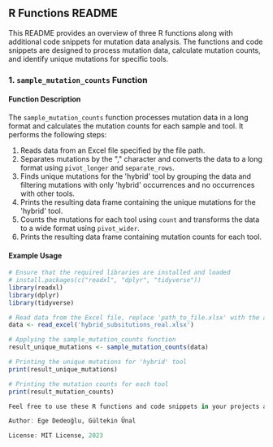 ## R Functions README

This README provides an overview of three R functions along with additional code snippets for mutation data analysis. The functions and code snippets are designed to process mutation data, calculate mutation counts, and identify unique mutations for specific tools.

### 1. `sample_mutation_counts` Function

#### Function Description

The `sample_mutation_counts` function processes mutation data in a long format and calculates the mutation counts for each sample and tool. It performs the following steps:

1. Reads data from an Excel file specified by the file path.
2. Separates mutations by the "," character and converts the data to a long format using `pivot_longer` and `separate_rows`.
3. Finds unique mutations for the 'hybrid' tool by grouping the data and filtering mutations with only 'hybrid' occurrences and no occurrences with other tools.
4. Prints the resulting data frame containing the unique mutations for the 'hybrid' tool.
5. Counts the mutations for each tool using `count` and transforms the data to a wide format using `pivot_wider`.
6. Prints the resulting data frame containing mutation counts for each tool.

#### Example Usage

```R
# Ensure that the required libraries are installed and loaded
# install.packages(c("readxl", "dplyr", "tidyverse"))
library(readxl)
library(dplyr)
library(tidyverse)

# Read data from the Excel file, replace 'path_to_file.xlsx' with the actual path to your Excel file
data <- read_excel('hybrid_subsitutions_real.xlsx')

# Applying the sample_mutation_counts function
result_unique_mutations <- sample_mutation_counts(data)

# Printing the unique mutations for 'hybrid' tool
print(result_unique_mutations)

# Printing the mutation counts for each tool
print(result_mutation_counts)

Feel free to use these R functions and code snippets in your projects and customize them to suit your specific needs. The sample_mutation_counts function will help you obtain mutation counts for each sample and tool, while the find_muts function can be utilized to extract unique, same, and other mutations for a given tool. Additionally, the provided code snippets demonstrate how to calculate mutation counts for each tool and identify unique mutation counts for the 'hybrid' method.

Author: Ege Dedeoğlu, Gültekin Ünal

License: MIT License, 2023
